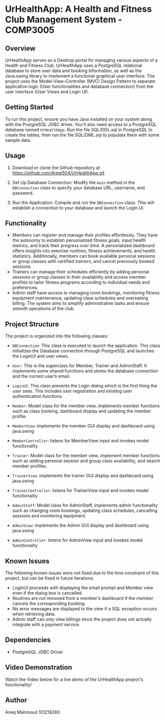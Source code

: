 # UrHealthApp: A Health and Fitness Club Management System - COMP3005

## Overview

UrHealthApp serves as a Desktop portal for managing various aspects of a Health and Fitness Club. 
UrHealthApp uses a PostgreSQL relational database to store user data and booking information, as well as the Java.swing library to implement a functional graphical user interface.
The project uses the Model-View-Controller (MVC) Design Pattern to separate application logic (User functionalities and database connection) from the user interface (User Views and Login UI).

## Getting Started

To run this project, ensure you have Java installed on your system along with the PostgreSQL JDBC driver. You'll also need access to a PostgreSQL database named `UrHealthApp`.
Run the file SQL/DDL.sql in PostgreSQL to create the tables, then run the file SQL/DML.sql to populate them with some sample data.

## Usage
1. Download or clone the Github repository at https://github.com/Areej504/UrHealthApp.git

2. Set Up Database Connection: Modify the `main` method in the `DBConnection` class to specify your database URL, username, and password.

3. Run the Application: Compile and run the `DBConnection` class. This will establish a connection to your database and launch the Login UI.

## Functionality
- Members can register and manage their profiles effortlessly. They have the autonomy to establish personalized fitness goals, input health metrics, and track their progress over time. 
A personalized dashboard offers insights into exercise routines, fitness achievements, and health statistics. Additionally, members can book available personal sessions or group classes with certified trainers, and cancel
previously booked sessions.
- Trainers can manage their schedules efficiently by adding personal sessions or group classes to their availability and access 
member profiles to tailor fitness programs according to individual needs and preferences.
- Admin staff have access to managing room bookings, monitoring fitness equipment maintenance, updating class schedules and overseeing billing. 
The system aims to simplify administrative tasks and ensure smooth operations of the club.

## Project Structure

The project is organized into the following classes:

- `DBConnection`: This class is executed to launch the application. This class initializes the Database connection through PostgreSQL and launches the LoginUI and user views.

- `User`: This is the superclass for Member, Trainer and AdminStaff. It implements some shared functions and stores the database connection and the current user’s email.

- `LoginUI`: This class presents the Login dialog which is the first thing the user sees. This includes user registration and existing user authentication functions.

- `Member`: Model class for the member view, implements member functions such as class booking, dashboard display and updating the member profile.

- `MemberView`: implements the member GUI display and dashboard using java.swing

- `MemberController`: listens for MemberView input and invokes model functionality

- `Trainer`:  Model class for the member view, implement member functions such as adding personal session and group class availability, and search member profiles.

- `TrainerView`: implements the trainer GUI display and dashboard using java.swing

- `TrainerController`:  listens for TrainerView input and invokes model functionality

- `AdminStaff`: Model class for AdminStaff, implements admin functionality such as changing room bookings, updating class schedules, cancelling sessions and monitoring equipment.

- `AdminView`: implements the Admin GUI display and dashboard using java.swing

- `AdminController`:  listens for AdminView input and invokes model functionality

## Known Issues
The following known issues were not fixed due to the time constraint of this project, but can be fixed in future iterations.

- LoginUI proceeds with displaying the email prompt and Member view even if the dialog box is cancelled.
- Routines are not removed from a member's dashboard if the member cancels the corresponding booking.
- No error messages are displayed to the view if a SQL exception occurs when retrieving data.
- Admin staff can only view billings since the project does not actually integrate with a payment service.

## Dependencies

- PostgreSQL JDBC Driver

## Video Demonstration
Watch the Video below for a live demo of the UrHealthApp project's functionality!

## Author
Areej Mahmoud 101218260





